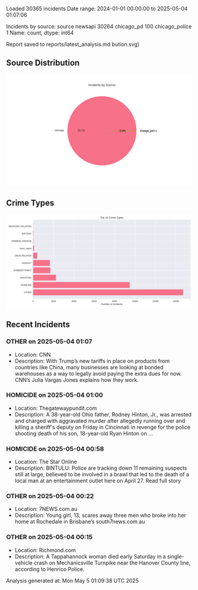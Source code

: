 
Loaded 30365 incidents
Date range: 2024-01-01 00:00:00 to 2025-05-04 01:07:06

Incidents by source:
source
newsapi           30264
chicago_pd          100
chicago_police        1
Name: count, dtype: int64

Report saved to reports/latest_analysis.md
bution.svg)

## Source Distribution
![Source Distribution](images/source_distribution.svg)

## Crime Types
![Crime Types](images/crime_types.svg)

## Recent Incidents

### OTHER on 2025-05-04 01:07
- Location: CNN
- Description: With Trump’s new tariffs in place on products from countries like China, many businesses are looking at bonded warehouses as a way to legally avoid paying the extra dues for now. CNN’s Julia Vargas Jones explains how they work.


### HOMICIDE on 2025-05-04 01:00
- Location: Thegatewaypundit.com
- Description: A 38-year-old Ohio father, Rodney Hinton, Jr., was arrested and charged with aggravated murder after allegedly running over and killing a sheriff's deputy on Friday in Cincinnati in revenge for the police shooting death of his son, 18-year-old Ryan Hinton on …


### HOMICIDE on 2025-05-04 00:58
- Location: The Star Online
- Description: BINTULU: Police are tracking down 11 remaining suspects still at large, believed to be involved in a brawl that led to the death of a local man at an entertainment outlet here on April 27. Read full story


### OTHER on 2025-05-04 00:22
- Location: 7NEWS.com.au
- Description: Young girl, 13, scares away three men who broke into her home at Rochedale in Brisbane’s south7news.com.au


### OTHER on 2025-05-04 00:15
- Location: Richmond.com
- Description: A Tappahannock woman died early Saturday in a single-vehicle crash on Mechanicsville Turnpike near the Hanover County line, according to Henrico Police.

Analysis generated at: Mon May  5 01:09:38 UTC 2025
